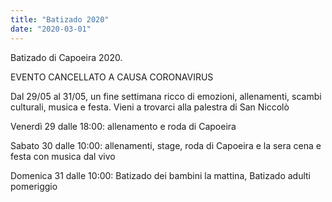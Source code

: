 ```yaml
---
title: "Batizado 2020"
date: "2020-03-01"
---
```


Batizado di Capoeira 2020.

EVENTO CANCELLATO A CAUSA CORONAVIRUS

Dal 29/05 al 31/05, un fine settimana ricco di emozioni, allenamenti, scambi culturali, musica e festa. Vieni a trovarci alla palestra di San Niccolò

Venerdì 29 dalle 18:00: allenamento e roda di Capoeira

Sabato 30 dalle 10:00: allenamenti, stage, roda di Capoeira e la sera cena e festa con musica dal vivo

Domenica 31 dalle 10:00: Batizado dei bambini la mattina, Batizado adulti pomeriggio
